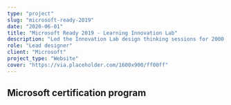```yaml
---
type: "project"
slug: "microsoft-ready-2019"
date: "2020-06-01"
title: "Microsoft Ready 2019 - Learning Innovation Lab"
description: "Led the Innovation Lab design thinking sessions for 2000 people."
role: "Lead designer"
client: "Microsoft"
project_type: "Website"
cover: "https://via.placeholder.com/1600x900/ff00ff"
---
```


## Microsoft certification program